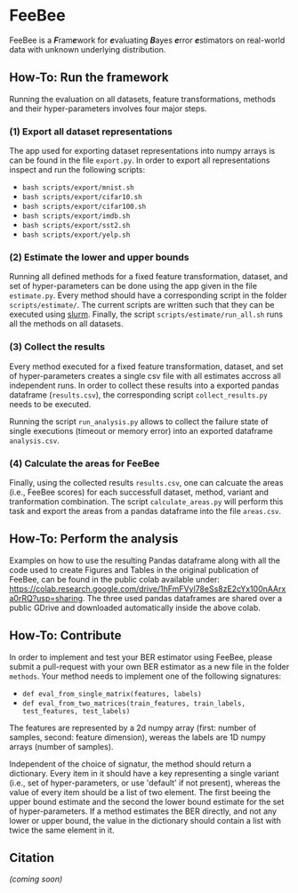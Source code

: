 # FeeBee
FeeBee is a ***F***ram***e***work for ***e***valuating ***B***ayes ***e***rror ***e***stimators on real-world data with unknown underlying distribution.

## How-To: Run the framework

Running the evaluation on all datasets, feature transformations, methods and their hyper-parameters involves four major steps.

### (1) Export all dataset representations
The app used for exporting dataset representations into numpy arrays is can be found in the file `export.py`.
In order to export all representations inspect and run the following scripts:

- `bash scripts/export/mnist.sh`
- `bash scripts/export/cifar10.sh`
- `bash scripts/export/cifar100.sh`
- `bash scripts/export/imdb.sh`
- `bash scripts/export/sst2.sh`
- `bash scripts/export/yelp.sh`

### (2) Estimate the lower and upper bounds

Running all defined methods for a fixed feature transformation, dataset, and set of hyper-parameters can be done using the app given in the file `estimate.py`.
Every method should have a corresponding script in the folder `scripts/estimate/`. The current scripts are written such that they can be executed using [slurm](https://slurm.schedmd.com/documentation.html). Finally, the script `scripts/estimate/run_all.sh` runs all the methods on all datasets.

### (3) Collect the results

Every method executed for a fixed feature transformation, dataset, and set of hyper-parameters creates a single csv file with all estimates accross all independent runs. In order to collect these results into a exported pandas dataframe (`results.csv`), the corresponding script `collect_results.py` needs to be executed.

Running the script `run_analysis.py` allows to collect the failure state of single executions (timeout or memory error) into an exported dataframe `analysis.csv`.

### (4) Calculate the areas for FeeBee

Finally, using the collected results `results.csv`, one can calcuate the areas (i.e., FeeBee scores) for each successfull dataset, method, variant and tranformation combination. The script `calculate_areas.py` will perform this task and export the areas from a pandas dataframe into the file `areas.csv`.

## How-To: Perform the analysis

Examples on how to use the resulting Pandas dataframe along with all the code used to create Figures and Tables in the original publication of FeeBee, can be found in the public colab available under: https://colab.research.google.com/drive/1hFmFVyl78eSs8zE2cYx100nAArxa0rRQ?usp=sharing.
The three used pandas dataframes are shared over a public GDrive and downloaded automatically inside the above colab.

## How-To: Contribute

In order to implement and test your BER estimator using FeeBee, please submit a pull-request with your own BER estimator as a new file in the folder `methods`.
Your method needs to implement one of the following signatures:

- `def eval_from_single_matrix(features, labels)`
- `def eval_from_two_matrices(train_features, train_labels, test_features, test_labels)`

The features are represented by a 2d numpy array (first: number of samples, second: feature dimension), wereas the labels are 1D numpy arrays (number of samples).

Independent of the choice of signatur, the method should return a dictionary. Every item in it should have a key representing a single variant (i.e., set of hyper-parameters, or use 'default' if not present), whereas the value of every item should be a list of two element. The first beeing the upper bound estimate and the second the lower bound estimate for the set of hyper-parameters. If a method estimates the BER directly, and not any lower or upper bound, the value in the dictionary should contain a list with twice the same element in it.

## Citation

_(coming soon)_
